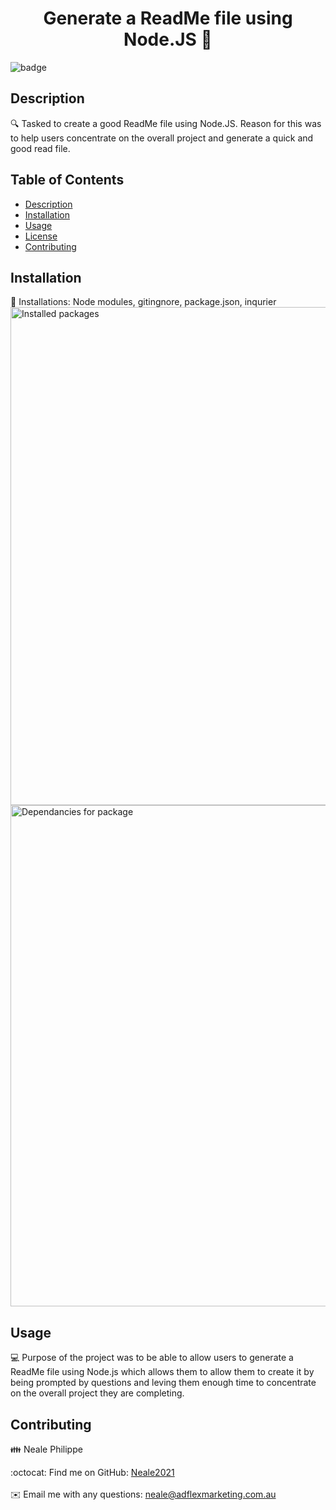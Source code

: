 
<h1 align="center">Generate a ReadMe file using Node.JS 👋</h1>
  
![badge](https://img.shields.io/badge/license-undefined-brightgreen)<br />
## Description
🔍 Tasked to create a good ReadMe file using Node.JS. Reason for this was to help users concentrate on the overall project and generate a quick and good read file.
## Table of Contents
- [Description](#description)
- [Installation](#installation)
- [Usage](#usage)
- [License](#license)
- [Contributing](#contributing)
## Installation
💾 Installations: Node modules, gitingnore, package.json, inqurier 
<img width="797" alt="Installed packages" src="https://user-images.githubusercontent.com/98126694/165443825-ab3d798c-60aa-494d-bd4d-d21a4a7d5a25.png">
<img width="802" alt="Dependancies for package" src="https://user-images.githubusercontent.com/98126694/165443843-2c405572-6834-4142-b6fb-def2781305d9.png">

## Usage
💻 Purpose of the project was to be able to allow users to generate a ReadMe file using Node.js which allows them to allow them to create it by being prompted by questions and leving them enough time to concentrate on the overall project they are completing.
## Contributing
👪 Neale Philippe

:octocat: Find me on GitHub: [Neale2021](https://github.com/Neale2021)<br />
<br />
✉️ Email me with any questions: neale@adflexmarketing.com.au<br /><br />

    

